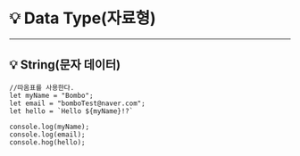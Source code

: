 # 💡 Data Type(자료형)
---
## 💡 String(문자 데이터)
```JS
//따옴표를 사용한다.
let myName = "Bombo";
let email = "bomboTest@naver.com";
let hello = `Hello ${myName}!?`

console.log(myName);
console.log(email);
console.hog(hello);
```
